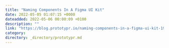 ```yaml
---
title: "Naming Components In A Figma UI Kit"
date: 2022-05-05 01:07:15 +0000
dateadded: 2022-05-06 00:00:09 +0100
description: ""
link: "https://blog.prototypr.io/naming-components-in-a-figma-ui-kit-191c6fca3d45?source=rss----eb297ea1161a---4"
category:
directory: _directory/prototypr.md
---
```

